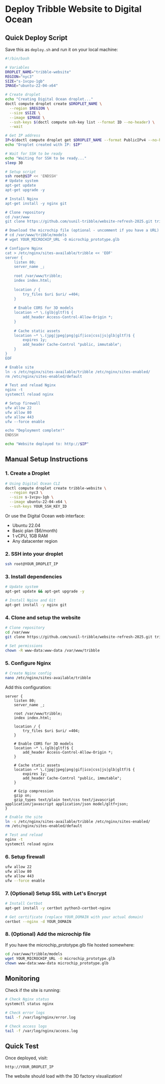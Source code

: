 # Deploy Tribble Website to Digital Ocean

## Quick Deploy Script

Save this as `deploy.sh` and run it on your local machine:

```bash
#!/bin/bash

# Variables
DROPLET_NAME="tribble-website"
REGION="nyc3"
SIZE="s-1vcpu-1gb"
IMAGE="ubuntu-22-04-x64"

# Create droplet
echo "Creating Digital Ocean droplet..."
doctl compute droplet create $DROPLET_NAME \
  --region $REGION \
  --size $SIZE \
  --image $IMAGE \
  --ssh-keys $(doctl compute ssh-key list --format ID --no-header) \
  --wait

# Get IP address
IP=$(doctl compute droplet get $DROPLET_NAME --format PublicIPv4 --no-header)
echo "Droplet created with IP: $IP"

# Wait for SSH to be ready
echo "Waiting for SSH to be ready..."
sleep 30

# Setup script
ssh root@$IP << 'ENDSSH'
# Update system
apt-get update
apt-get upgrade -y

# Install Nginx
apt-get install -y nginx git

# Clone repository
cd /var/www
git clone https://github.com/sunil-tribble/website-refresh-2025.git tribble

# Download the microchip file (optional - uncomment if you have a URL)
# cd /var/www/tribble/models
# wget YOUR_MICROCHIP_URL -O microchip_prototype.glb

# Configure Nginx
cat > /etc/nginx/sites-available/tribble << 'EOF'
server {
    listen 80;
    server_name _;
    
    root /var/www/tribble;
    index index.html;
    
    location / {
        try_files $uri $uri/ =404;
    }
    
    # Enable CORS for 3D models
    location ~* \.(glb|gltf)$ {
        add_header Access-Control-Allow-Origin *;
    }
    
    # Cache static assets
    location ~* \.(jpg|jpeg|png|gif|ico|css|js|glb|gltf)$ {
        expires 1y;
        add_header Cache-Control "public, immutable";
    }
}
EOF

# Enable site
ln -s /etc/nginx/sites-available/tribble /etc/nginx/sites-enabled/
rm /etc/nginx/sites-enabled/default

# Test and reload Nginx
nginx -t
systemctl reload nginx

# Setup firewall
ufw allow 22
ufw allow 80
ufw allow 443
ufw --force enable

echo "Deployment complete!"
ENDSSH

echo "Website deployed to: http://$IP"
```

## Manual Setup Instructions

### 1. Create a Droplet

```bash
# Using Digital Ocean CLI
doctl compute droplet create tribble-website \
  --region nyc3 \
  --size s-1vcpu-1gb \
  --image ubuntu-22-04-x64 \
  --ssh-keys YOUR_SSH_KEY_ID
```

Or use the Digital Ocean web interface:
- Ubuntu 22.04
- Basic plan ($6/month)
- 1 vCPU, 1GB RAM
- Any datacenter region

### 2. SSH into your droplet

```bash
ssh root@YOUR_DROPLET_IP
```

### 3. Install dependencies

```bash
# Update system
apt-get update && apt-get upgrade -y

# Install Nginx and Git
apt-get install -y nginx git
```

### 4. Clone and setup the website

```bash
# Clone repository
cd /var/www
git clone https://github.com/sunil-tribble/website-refresh-2025.git tribble

# Set permissions
chown -R www-data:www-data /var/www/tribble
```

### 5. Configure Nginx

```bash
# Create Nginx config
nano /etc/nginx/sites-available/tribble
```

Add this configuration:

```nginx
server {
    listen 80;
    server_name _;
    
    root /var/www/tribble;
    index index.html;
    
    location / {
        try_files $uri $uri/ =404;
    }
    
    # Enable CORS for 3D models
    location ~* \.(glb|gltf)$ {
        add_header Access-Control-Allow-Origin *;
    }
    
    # Cache static assets
    location ~* \.(jpg|jpeg|png|gif|ico|css|js|glb|gltf)$ {
        expires 1y;
        add_header Cache-Control "public, immutable";
    }
    
    # Gzip compression
    gzip on;
    gzip_types text/plain text/css text/javascript application/javascript application/json model/gltf+json;
}
```

```bash
# Enable the site
ln -s /etc/nginx/sites-available/tribble /etc/nginx/sites-enabled/
rm /etc/nginx/sites-enabled/default

# Test and reload
nginx -t
systemctl reload nginx
```

### 6. Setup firewall

```bash
ufw allow 22
ufw allow 80
ufw allow 443
ufw --force enable
```

### 7. (Optional) Setup SSL with Let's Encrypt

```bash
# Install Certbot
apt-get install -y certbot python3-certbot-nginx

# Get certificate (replace YOUR_DOMAIN with your actual domain)
certbot --nginx -d YOUR_DOMAIN
```

### 8. (Optional) Add the microchip file

If you have the microchip_prototype.glb file hosted somewhere:

```bash
cd /var/www/tribble/models
wget YOUR_MICROCHIP_URL -O microchip_prototype.glb
chown www-data:www-data microchip_prototype.glb
```

## Monitoring

Check if the site is running:
```bash
# Check Nginx status
systemctl status nginx

# Check error logs
tail -f /var/log/nginx/error.log

# Check access logs
tail -f /var/log/nginx/access.log
```

## Quick Test

Once deployed, visit:
```
http://YOUR_DROPLET_IP
```

The website should load with the 3D factory visualization!